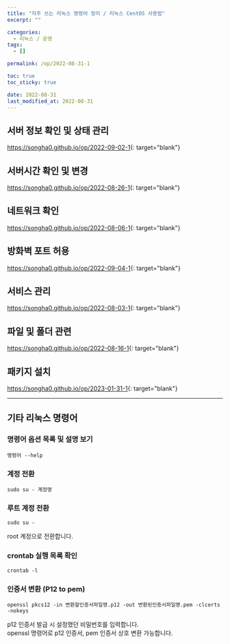 ```yaml
---
title: "자주 쓰는 리눅스 명령어 정리 / 리눅스 CentOS 사용법"
excerpt: ""

categories:
  - 리눅스 / 운영
tags:
  - []

permalink: /op/2022-08-31-1

toc: true
toc_sticky: true

date: 2022-08-31
last_modified_at: 2022-08-31
---
```


## 서버 정보 확인 및 상태 관리
<https://songha0.github.io/op/2022-09-02-1>{: target="blank"}

## 서버시간 확인 및 변경
<https://songha0.github.io/op/2022-08-26-1>{: target="blank"}

## 네트워크 확인
<https://songha0.github.io/op/2022-08-06-1>{: target="blank"}

## 방화벽 포트 허용
<https://songha0.github.io/op/2022-09-04-1>{: target="blank"}

## 서비스 관리
<https://songha0.github.io/op/2022-08-03-1>{: target="blank"}

## 파일 및 폴더 관련
<https://songha0.github.io/op/2022-08-16-1>{: target="blank"}

## 패키지 설치
<https://songha0.github.io/op/2023-01-31-1>{: target="blank"}

---

## 기타 리눅스 명령어

### 명령어 옵션 목록 및 설명 보기
```
명령어 --help
```

### 계정 전환
```
sudo su - 계정명
```

### 루트 계정 전환
```
sudo su -
```
root 계정으로 전환합니다.

### crontab 실행 목록 확인
```
crontab -l
```

### 인증서 변환 (P12 to pem)
```
openssl pkcs12 -in 변환할인증서파일명.p12 -out 변환된인증서파일명.pem -clcerts -nokeys
```
p12 인증서 발급 시 설정했던 비밀번호를 입력합니다.  
openssl 명령어로 p12 인증서, pem 인증서 상호 변환 가능합니다.